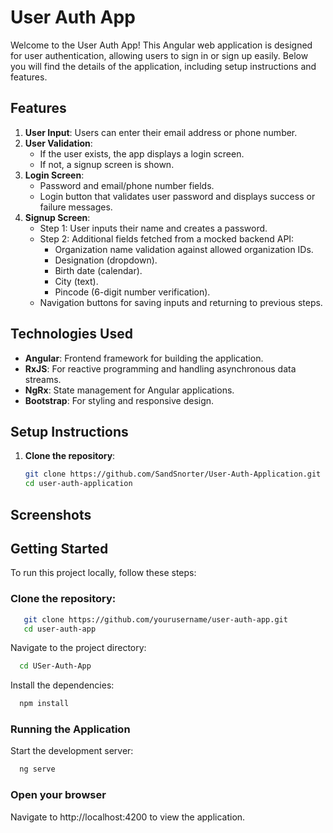 # User Auth App
Welcome to the User Auth App! This Angular web application is designed for user authentication, allowing users to sign in or sign up easily. Below you will find the details of the application, including setup instructions and features.

## Features  
1. **User Input**: Users can enter their email address or phone number.  
2. **User Validation**:  
   - If the user exists, the app displays a login screen.  
   - If not, a signup screen is shown.  
3. **Login Screen**:  
   - Password and email/phone number fields.  
   - Login button that validates user password and displays success or failure messages.  
4. **Signup Screen**:  
   - Step 1: User inputs their name and creates a password.  
   - Step 2: Additional fields fetched from a mocked backend API:  
     - Organization name validation against allowed organization IDs.  
     - Designation (dropdown).  
     - Birth date (calendar).  
     - City (text).  
     - Pincode (6-digit number verification).  
   - Navigation buttons for saving inputs and returning to previous steps.  

## Technologies Used  
- **Angular**: Frontend framework for building the application.  
- **RxJS**: For reactive programming and handling asynchronous data streams.  
- **NgRx**: State management for Angular applications.  
- **Bootstrap**: For styling and responsive design.  

## Setup Instructions  

1. **Clone the repository**:  
   ```bash  
   git clone https://github.com/SandSnorter/User-Auth-Application.git  
   cd user-auth-application
   ```

## Screenshots


## Getting Started

To run this project locally, follow these steps:

### Clone the repository:

```bash
   git clone https://github.com/yourusername/user-auth-app.git  
   cd user-auth-app
```

Navigate to the project directory:

```bash
  cd USer-Auth-App
```

Install the dependencies:

```bash
  npm install
```

### Running the Application

Start the development server:

```bash
  ng serve
```

### Open your browser

Navigate to http://localhost:4200 to view the application.
